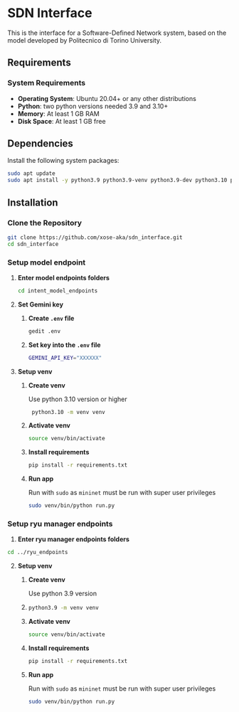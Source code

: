 # SDN Interface

This is the interface for a Software-Defined Network system, based on the model developed by Politecnico di Torino University.

## Requirements

### System Requirements
- **Operating System**: Ubuntu 20.04+ or any other distributions
- **Python**: two python versions needed 3.9 and 3.10+
- **Memory**: At least 1 GB RAM
- **Disk Space**: At least 1 GB free

## Dependencies
Install the following system packages:
   ```bash
   sudo apt update
   sudo apt install -y python3.9 python3.9-venv python3.9-dev python3.10 python3.10-venv python3.10-dev git curl build-essential
   ```

## Installation

### Clone the Repository
   ```bash
   git clone https://github.com/xose-aka/sdn_interface.git
   cd sdn_interface
   ```

### Setup model endpoint
1. **Enter model endpoints folders**
   ```bash
   cd intent_model_endpoints
   ```
2. **Set Gemini key**

      1. **Create ```.env``` file**

         ```bash
         gedit .env
         ```
      2. **Set key into the ```.env``` file**

         ```bash
         GEMINI_API_KEY="XXXXXX"
         ```

3. **Setup venv**

      1. **Create venv**

         Use python 3.10 version or higher
            ```bash
             python3.10 -m venv venv
            ```
      2. **Activate venv**
            ```bash
            source venv/bin/activate
            ```

      3. **Install requirements**
            ```bash
            pip install -r requirements.txt
            ```

      4. **Run app**

         Run with ```sudo``` as ```mininet``` must be run with super user privileges
            ```bash
            sudo venv/bin/python run.py
            ```   

### Setup ryu manager endpoints

1. **Enter ryu manager endpoints folders**
  ```bash
  cd ../ryu_endpoints
  ```

2. **Setup venv**

   1. **Create venv**

      Use python 3.9 version
   2. 
      ```bash
      python3.9 -m venv venv
      ```
   2. **Activate venv**

      ```bash
      source venv/bin/activate
      ```

   3. **Install requirements**
      ```bash
      pip install -r requirements.txt
      ```

   4. **Run app**

      Run with ```sudo``` as ```mininet``` must be run with super user privileges
      ```bash
      sudo venv/bin/python run.py
      ```